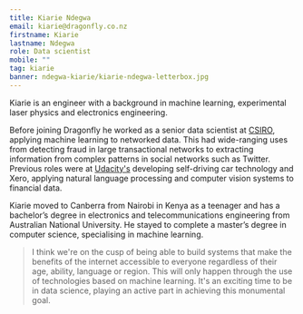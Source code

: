 ```yaml
---
title: Kiarie Ndegwa
email: kiarie@dragonfly.co.nz
firstname: Kiarie
lastname: Ndegwa
role: Data scientist
mobile: ""
tag: kiarie
banner: ndegwa-kiarie/kiarie-ndegwa-letterbox.jpg
---
```


Kiarie is an engineer with a background in machine learning, experimental laser physics and electronics engineering.

<!--more-->

Before joining Dragonfly he worked as a senior data scientist at [CSIRO](https://www.csiro.au/en/), applying machine learning to networked data. This had wide-ranging uses from detecting fraud in large transactional networks to extracting information from complex patterns in social networks such as Twitter. Previous roles were at [Udacity's](https://medium.com/udacity/our-very-own-grand-challenge-b004a9863024) developing self-driving car technology and Xero, applying natural language processing and computer vision systems to financial data.

Kiarie moved to Canberra from Nairobi in Kenya as a teenager and has a bachelor’s degree in electronics and telecommunications engineering from Australian National University. He stayed to complete a master’s degree in computer science, specialising in machine learning.

> I think we're on the cusp of being able to build systems that make the benefits of the internet accessible to everyone regardless of their age, ability, language or region. This will only happen through the use of technologies based on machine learning. It's an exciting time to be in data science, playing an active part in achieving this monumental goal.
